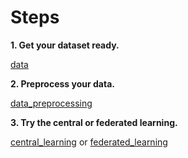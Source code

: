 # Steps

**1. Get your dataset ready.** 

[data](data)

**2. Preprocess your data.** 

[data_preprocessing](data_preprocessing)

**3. Try the central or federated learning.** 

[central_learning](central_learning) or [federated_learning](federated_learning)
